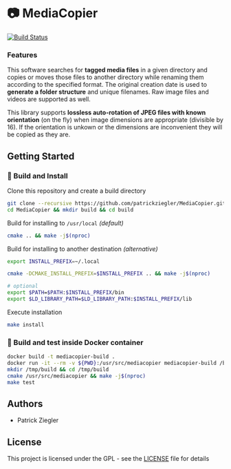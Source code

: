 # :camera: MediaCopier

[![Build Status](https://github.com/patrickziegler/MediaCopier/workflows/build-and-test/badge.svg)](https://github.com/patrickziegler/MediaCopier/actions)

### Features
This software searches for **tagged media files** in a given directory and copies or moves those files to another directory while renaming them according to the specified format. The original creation date is used to **generate a folder structure** and unique filenames. Raw image files and videos are supported as well.

This library supports **lossless auto-rotation of JPEG files with known orientation** (on the fly) when image dimensions are appropriate (divisible by 16). If the orientation is unkown or the dimensions are inconvenient they will be copied as they are.

## Getting Started

### :hammer: Build and Install

Clone this repository and create a build directory
```sh
git clone --recursive https://github.com/patrickziegler/MediaCopier.git
cd MediaCopier && mkdir build && cd build
```

Build for installing to `/usr/local` *(default)*
```sh
cmake .. && make -j$(nproc)
```

Build for installing to another destination *(alternative)*
```sh
export INSTALL_PREFIX=~/.local

cmake -DCMAKE_INSTALL_PREFIX=$INSTALL_PREFIX .. && make -j$(nproc)

# optional
export $PATH=$PATH:$INSTALL_PREFIX/bin
export $LD_LIBRARY_PATH=$LD_LIBRARY_PATH:$INSTALL_PREFIX/lib
```

Execute installation
```sh
make install
```

### :whale: Build and test inside Docker container

```sh
docker build -t mediacopier-build .
docker run -it --rm -v ${PWD}:/usr/src/mediacopier mediacopier-build /bin/bash
mkdir /tmp/build && cd /tmp/build
cmake /usr/src/mediacopier && make -j$(nproc)
make test
```

## Authors

* Patrick Ziegler

## License

This project is licensed under the GPL - see the [LICENSE](LICENSE) file for details

